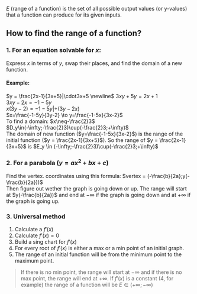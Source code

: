 $E$ (range of a function) is the set of all possible output values (or y-values) that a function can produce for its given inputs.

## How to find the range of a function?

### 1. For an equation solvable for $x$:

Express $x$ in terms of $y$, swap their places, and find the domain of a new function.
#### Example:
$y = \frac{2x-1}{3x+5}|\cdot3x+5 \newline$ 
$3xy+5y=2x+1$  
$3xy-2x=-1-5y$   
$x(3y-2)=-1-5y |\div(3y-2x)$  
$x=\frac{-1-5y}{3y-2} \to y=\frac{-1-5x}{3x-2}$  
To find a domain:
$x\neq-\frac{2}3$  
$D_y\in(-\infty;-\frac{2}3)\cup(-\frac{2}3;+\infty)$  
The domain of new function ($y=\frac{-1-5x}{3x-2}$) is the range of the initial function ($y = \frac{2x-1}{3x+5}$).
So the range of $y = \frac{2x-1}{3x+5}$ is $E_y \in (-\infty;-\frac{2}3)\cup(-\frac{2}3;+\infty)$  
### 2. For a parabola ($y=ax^2+bx+c$)

Find the vertex. coordinates using this formula:
	$vertex = (-\frac{b}{2a};y(-\frac{b}{2a}))$  
Then figure out wether the graph is going down or up.
The range will start at $y(-\frac{b}{2a})$ and end at $-\infty$ if the graph is going down and at $+\infty$ if the graph is going up.
### 3. Universal method

1. Calculate a $f'(x)$
2. Calculate $f'(x)=0$
3. Build a sing chart for $f'(x)$
4. For every root of $f'(x)$ is either a max or a min point of an initial graph. 
5. The range of an initial function will be from the minimum point to the maximum point. 

> If there is no min point, the range will start at $-\infty$ and if there is no max point, the range will end at $+\infty$. If $f'(x)$ is a constant (4, for example) the range of a function will be $E\in(+\infty;-\infty)$

